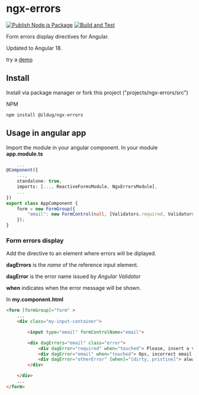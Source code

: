 # ngx-errors

[![Publish Node.js Package](https://github.com/ilDug/ngx-errors/actions/workflows/npm-publish.yml/badge.svg)](https://github.com/ilDug/ngx-errors/actions/workflows/npm-publish.yml)
[![Build and Test](https://github.com/ilDug/ngx-errors/actions/workflows/build%20and%20test.yml/badge.svg)](https://github.com/ilDug/ngx-errors/actions/workflows/build%20and%20test.yml)

Form errors display directives for Angular.

Updated to Angular 18.

try a [demo](https://ildug.github.io/ngx-errors/)

## Install

Install via package manager or fork this project ("projects/ngx-errors/src")

NPM 

```
npm install @ildug/ngx-errors
```

## Usage in angular app

Import the module in your angular component. In your module **app.module.ts**

``` typescript
    ...
@Component({
    ...,
    standalone: true,
    imports: [..., ReactiveFormsModule, NgxErrorsModule],
    ...
})
export class AppComponent {
    form = new FormGroup({
        "email": new FormControl(null, [Validators.required, Validators.email])
    });
}

```

### Form errors display

Add the directive to an element where errors will be diplayed.

**dagErrors** is the *name* of the reference input element.

**dagError** is the error name issued by  *Angular Validator* 

**when** indicates when the error message will be shown.

In **my.component.html**

``` html
<form [formGroup]="form" >
    ...
    <div class="my-input-container">

        <input type="email" formControlName="email">

        <div dagErrors="email" class="error">
            <div dagError="required" when="touched"> Please, insert a value</div>
            <div dagError="email" when="touched"> Ops, incorrect email format</div>
            <div dagError="otherError" [when]="[dirty, pristine]"> always show this message when otherError is present</div>
        </div>

    </div>
    ...
</form>
```

